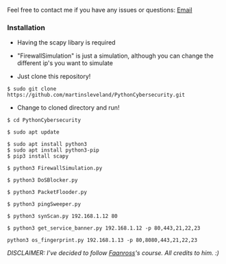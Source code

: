 Feel free to contact me if you have any issues or questions: [Email](mailto:slevelandmartin@gmail.com)

### Installation


- Having the scapy libary is required
- "FirewallSimulation" is just a simulation, although you can change the different ip's you want to simulate




- Just clone this repository!
```
$ sudo git clone https://github.com/martinsleveland/PythonCybersecurity.git
```

- Change to cloned directory and run!
```
$ cd PythonCybersecurity
```
```
$ sudo apt update
```
```
$ sudo apt install python3
$ sudo apt install python3-pip
$ pip3 install scapy
```
```
$ python3 FirewallSimulation.py
```
```
$ python3 DoSBlocker.py
```
```
$ python3 PacketFlooder.py
```
```
$ python3 pingSweeper.py
```
```
$ python3 synScan.py 192.168.1.12 80
```
```
$ python3 get_service_banner.py 192.168.1.12 -p 80,443,21,22,23
```
```
python3 os_fingerprint.py 192.168.1.13 -p 80,8080,443,21,22,23
```
*DISCLAIMER:
I've decided to follow [Faanross](https://www.youtube.com/@faanross)'s course. All credits to him. :)*
